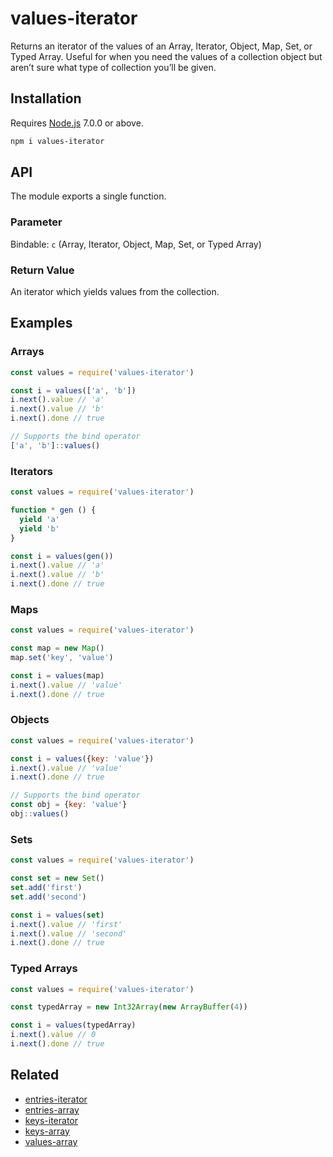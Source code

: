 # values-iterator

Returns an iterator of the values of an Array, Iterator, Object, Map, Set, or Typed Array. Useful for when you need the values of a collection object but aren’t sure what type of collection you’ll be given.

## Installation

Requires [Node.js](https://nodejs.org/) 7.0.0 or above.

```bash
npm i values-iterator
```

## API

The module exports a single function.

### Parameter

Bindable: `c` (Array, Iterator, Object, Map, Set, or Typed Array)

### Return Value

An iterator which yields values from the collection.

## Examples

### Arrays

```javascript
const values = require('values-iterator')

const i = values(['a', 'b'])
i.next().value // 'a'
i.next().value // 'b'
i.next().done // true

// Supports the bind operator
['a', 'b']::values()
```

### Iterators

```javascript
const values = require('values-iterator')

function * gen () {
  yield 'a'
  yield 'b'
}

const i = values(gen())
i.next().value // 'a'
i.next().value // 'b'
i.next().done // true
```

### Maps

```javascript
const values = require('values-iterator')

const map = new Map()
map.set('key', 'value')

const i = values(map)
i.next().value // 'value'
i.next().done // true
```

### Objects

```javascript
const values = require('values-iterator')

const i = values({key: 'value'})
i.next().value // 'value'
i.next().done // true

// Supports the bind operator
const obj = {key: 'value'}
obj::values()
```

### Sets

```javascript
const values = require('values-iterator')

const set = new Set()
set.add('first')
set.add('second')

const i = values(set)
i.next().value // 'first'
i.next().value // 'second'
i.next().done // true
```

### Typed Arrays

```javascript
const values = require('values-iterator')

const typedArray = new Int32Array(new ArrayBuffer(4))

const i = values(typedArray)
i.next().value // 0
i.next().done // true
```

## Related

* [entries-iterator](https://github.com/lamansky/entries-iterator)
* [entries-array](https://github.com/lamansky/entries-array)
* [keys-iterator](https://github.com/lamansky/keys-iterator)
* [keys-array](https://github.com/lamansky/keys-array)
* [values-array](https://github.com/lamansky/values-array)
